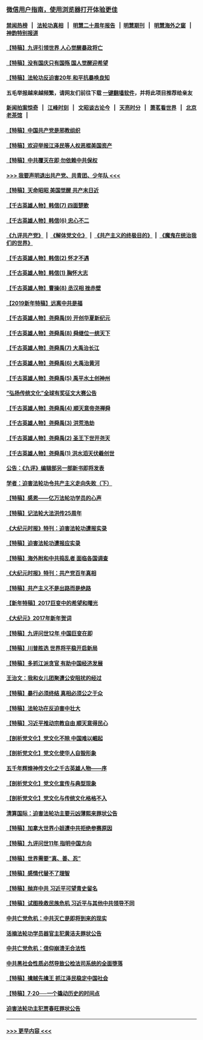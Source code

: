 ### [微信用户指南，使用浏览器打开体验更佳](https://github.com/gfw-breaker/banned-news1/blob/master/indexes/wechat-guide.md?t=0)
#### [禁闻热榜](热点新闻.md?t=0)  &nbsp;&nbsp;|&nbsp;&nbsp; [法轮功真相](https://github.com/gfw-breaker/truth/blob/master/README.md?t=0) &nbsp;&nbsp;|&nbsp;&nbsp; [明慧二十周年报告](https://github.com/gfw-breaker/mh-reports/blob/master/README.md?t=0) &nbsp;&nbsp;|&nbsp;&nbsp;[明慧期刊](https://github.com/gfw-breaker/mh-qikan) &nbsp;&nbsp;|&nbsp;&nbsp; [明慧海外之窗](https://github.com/gfw-breaker/mh-news/blob/master/README.md?t=0) &nbsp;&nbsp;|&nbsp;&nbsp; [神韵特别报道](https://github.com/gfw-breaker/mh-news/blob/master/shenyun.md?t=0)
#### [【特稿】九评引领世界 人心觉醒暴政将亡](../pages/nsc424/n11660496.md?t=02040044) 
#### [【特稿】没有国庆只有国殇 国人觉醒迎希望](../pages/nsc424/n11549354.md?t=02040044) 
#### [【特稿】法轮功反迫害20年 和平抗暴唤良知](../pages/nsc424/n11389135.md?t=02040044) 
#### 五毛举报越来越频繁，请网友们前往下载 [一键翻墙软件](https://github.com/gfw-breaker/ssr-accounts)，并将此项目推荐给亲友
#### [新闻拍案惊奇](https://github.com/gfw-breaker/banned-news1/blob/master/pages/link4.md) &nbsp;&nbsp;|&nbsp;&nbsp; [江峰时刻](https://github.com/gfw-breaker/banned-news1/blob/master/pages/link4.md) &nbsp;&nbsp;|&nbsp;&nbsp; [文昭谈古论今](https://github.com/gfw-breaker/banned-news1/blob/master/pages/link4.md) &nbsp;&nbsp;|&nbsp;&nbsp; [天亮时分](https://github.com/gfw-breaker/banned-news1/blob/master/pages/link4.md) &nbsp;&nbsp;|&nbsp;&nbsp; [萧茗看世界](https://github.com/gfw-breaker/banned-news1/blob/master/pages/link4.md) &nbsp;&nbsp;|&nbsp;&nbsp; [北京老茶馆](https://github.com/gfw-breaker/banned-news1/blob/master/pages/link4.md) &nbsp;&nbsp;|&nbsp;&nbsp; 
#### [【特稿】中国共产党是邪教组织](../pages/nsc424/n11355551.md?t=02040044) 
#### [【特稿】欢迎举报江泽民等人权恶棍美国资产](../pages/nsc424/n11303040.md?t=02040044) 
#### [【特稿】中共覆灭在即 勿依赖中共保权](../pages/nsc424/n11278510.md?t=02040044) 
#### [>>> 我要声明退出共产党、共青团、少年队 <<<](https://github.com/begood0513/goodnews/blob/master/quit/letter.md) 
#### [【特稿】天命昭昭 美国觉醒 共产末日近](../pages/nsc424/n11150259.md?t=02040044) 
#### [【千古英雄人物】韩信(7) 四面楚歌](../pages/nsc424/n7552608.md?t=02040044) 
#### [【千古英雄人物】韩信(6) 忠心不二](../pages/nsc424/n7552572.md?t=02040044) 
#### [《九评共产党》](https://github.com/begood0513/9ping.md/blob/master/README.md) &nbsp;|&nbsp; [《解体党文化》](../../../../jtdwh.md/blob/master/README.md)  &nbsp;|&nbsp; [《共产主义的终极目的》](../../../../gczydzjmd.md/blob/master/README.md) &nbsp;|&nbsp; [《魔鬼在统治我们的世界》](../../../../mgztzwmdsj.md/blob/master/README.md) 
#### [【千古英雄人物】韩信(2) 怀才不遇](../pages/nsc424/n7547691.md?t=02040044) 
#### [【千古英雄人物】韩信(1) 胸怀大志](../pages/nsc424/n7544501.md?t=02040044) 
#### [【千古英雄人物】曹操(8) 丞汉相 挫赤壁](../pages/nsc424/n7662490.md?t=02040044) 
#### [【2019新年特稿】远离中共是福](../pages/nsc424/n10942748.md?t=02040044) 
#### [【千古英雄人物】尧舜禹(9) 开创华夏新纪元](../pages/nsc424/n7519873.md?t=02040044) 
#### [【千古英雄人物】尧舜禹(8) 舜继位一统天下](../pages/nsc424/n7515411.md?t=02040044) 
#### [【千古英雄人物】尧舜禹(7) 大禹治长江](../pages/nsc424/n7475820.md?t=02040044) 
#### [【千古英雄人物】尧舜禹(6) 大禹治黄河](../pages/nsc424/n7475816.md?t=02040044) 
#### [【千古英雄人物】尧舜禹(5) 禹平水土创神州](../pages/nsc424/n7475809.md?t=02040044) 
#### [“弘扬传统文化”全球有奖征文大赛公告](../pages/nsc424/n10889849.md?t=02040044) 
#### [【千古英雄人物】尧舜禹(4) 顺天意帝尧禅舜](../pages/nsc424/n7471624.md?t=02040044) 
#### [【千古英雄人物】尧舜禹(3) 洪荒浩劫](../pages/nsc424/n7471607.md?t=02040044) 
#### [【千古英雄人物】尧舜禹(2) 圣王下世开尧天](../pages/nsc424/n7467643.md?t=02040044) 
#### [【千古英雄人物】尧舜禹(1) 洪水滔天伏羲创世](../pages/nsc424/n7467618.md?t=02040044) 
#### [公告：《九评》编辑部另一部新书即将发表](../pages/nsc424/n10405104.md?t=02040044) 
#### [学者：迫害法轮功令共产主义走向失败（下）](../pages/nsc424/n10009951.md?t=02040044) 
#### [【特稿】感恩——亿万法轮功学员的心声](../pages/nsc424/n9880260.md?t=02040044) 
#### [【特稿】记法轮大法洪传25周年](../pages/nsc424/n9116480.md?t=02040044) 
#### [《大纪元时报》特刊：迫害法轮功遭报实录](../pages/nsc424/n9082916.md?t=02040044) 
#### [【特稿】迫害法轮功遭报应实录](../pages/nsc424/n9055656.md?t=02040044) 
#### [【特稿】海外附和中共捣乱者 面临各国调查](../pages/nsc424/n9047645.md?t=02040044) 
#### [《大纪元时报》特刊：共产党百年真相](../pages/nsc424/n8879818.md?t=02040044) 
#### [【特稿】共产主义不是出路而是绝路](../pages/nsc424/n8792816.md?t=02040044) 
#### [【新年特稿】2017巨变中的希望和曙光](../pages/nsc424/n8655525.md?t=02040044) 
#### [《大纪元》2017年新年贺词](../pages/nsc424/n8651727.md?t=02040044) 
#### [【特稿】九评问世12年 中国巨变在即](../pages/nsc424/n8506053.md?t=02040044) 
#### [【特稿】川普胜选 世界将平稳开启新局](../pages/nsc424/n8482166.md?t=02040044) 
#### [【特稿】多抓江派贪官 有助中国经济发展](../pages/nsc424/n8454769.md?t=02040044) 
#### [王治文：我和女儿团聚遭公安阻扰的经过](../pages/nsc424/n8186638.md?t=02040044) 
#### [【特稿】暴行必须终结‭ ‬真相必须公之于众](../pages/nsc424/n8103572.md?t=02040044) 
#### [【特稿】法轮功在反迫害中壮大](../pages/nsc424/n7915493.md?t=02040044) 
#### [【特稿】习近平推动宗教自由 顺天意得民心](../pages/nsc424/n7782230.md?t=02040044) 
#### [【剖析党文化】党文化不除 中国难以崛起](../pages/nsc424/n7484466.md?t=02040044) 
#### [【剖析党文化】党文化使华人自毁形象](../pages/nsc424/n7480414.md?t=02040044) 
#### [五千年辉煌神传文化之千古英雄人物——序](../pages/nsc424/n7465898.md?t=02040044) 
#### [【剖析党文化】党文化宣传与典型现象](../pages/nsc424/n4667282.md?t=02040044) 
#### [【剖析党文化】党文化与传统文化格格不入](../pages/nsc424/n4665279.md?t=02040044) 
#### [清算国际：迫害法轮功主要元凶薄熙来罪状公告](../pages/nsc424/n4621860.md?t=02040044) 
#### [【特稿】加拿大世界小姐遭中共拒绝参赛原因](../pages/nsc424/n4585305.md?t=02040044) 
#### [【特稿】九评问世11年 指明中国方向](../pages/nsc424/n4578971.md?t=02040044) 
#### [【特稿】世界需要“真、善、忍”](../pages/nsc424/n4577812.md?t=02040044) 
#### [【特稿】感情代替不了理智](../pages/nsc424/n4564327.md?t=02040044) 
#### [【特稿】抛弃中共 习近平可望青史留名](../pages/nsc424/n4549169.md?t=02040044) 
#### [【特稿】试图挽救民族危机 习近平与其他中共领导不同](../pages/nsc424/n4548555.md?t=02040044) 
#### [中共亡党危机：中共灭亡是即将到来的现实](../pages/nsc424/n4547349.md?t=02040044) 
#### [活摘法轮功学员器官主犯黄洁夫罪状公告](../pages/nsc424/n4547015.md?t=02040044) 
#### [中共亡党危机：信仰崩溃无合法性](../pages/nsc424/n4545222.md?t=02040044) 
#### [中共黑社会性质必然导致公检法司系统的全面堕落](../pages/nsc424/n4541854.md?t=02040044) 
#### [【特稿】擒贼先擒王 抓江泽民稳定中国社会](../pages/nsc424/n4530296.md?t=02040044) 
#### [【特稿】7‧20──一个撬动历史的时间点](../pages/nsc424/n4481700.md?t=02040044) 
#### [迫害法轮功主犯贾春旺罪状公告](../pages/nsc424/n4455857.md?t=02040044) 

----
#### [ >>> 更早内容 <<< ](../indexes/nsc424-earlier.md)
